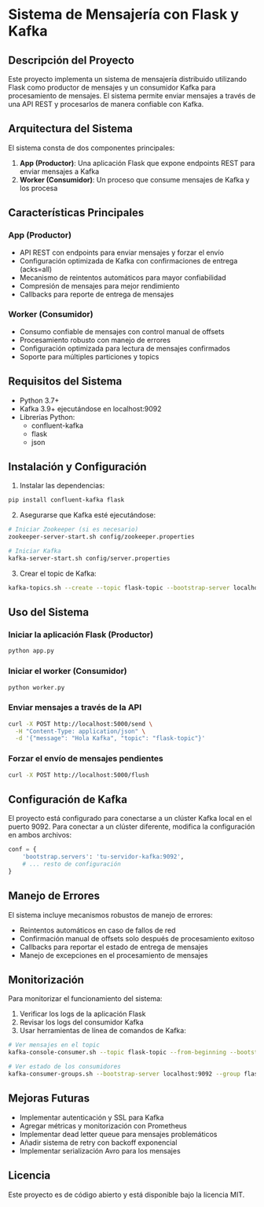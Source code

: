 # Sistema de Mensajería con Flask y Kafka

## Descripción del Proyecto

Este proyecto implementa un sistema de mensajería distribuido utilizando Flask como productor de mensajes y un consumidor Kafka para procesamiento de mensajes. El sistema permite enviar mensajes a través de una API REST y procesarlos de manera confiable con Kafka.

## Arquitectura del Sistema

El sistema consta de dos componentes principales:

1. **App (Productor)**: Una aplicación Flask que expone endpoints REST para enviar mensajes a Kafka
2. **Worker (Consumidor)**: Un proceso que consume mensajes de Kafka y los procesa

## Características Principales

### App (Productor)
- API REST con endpoints para enviar mensajes y forzar el envío
- Configuración optimizada de Kafka con confirmaciones de entrega (acks=all)
- Mecanismo de reintentos automáticos para mayor confiabilidad
- Compresión de mensajes para mejor rendimiento
- Callbacks para reporte de entrega de mensajes

### Worker (Consumidor)
- Consumo confiable de mensajes con control manual de offsets
- Procesamiento robusto con manejo de errores
- Configuración optimizada para lectura de mensajes confirmados
- Soporte para múltiples particiones y topics

## Requisitos del Sistema

- Python 3.7+
- Kafka 3.9+ ejecutándose en localhost:9092
- Librerías Python:
  - confluent-kafka
  - flask
  - json

## Instalación y Configuración

1. Instalar las dependencias:
```bash
pip install confluent-kafka flask
```

2. Asegurarse que Kafka esté ejecutándose:
```bash
# Iniciar Zookeeper (si es necesario)
zookeeper-server-start.sh config/zookeeper.properties

# Iniciar Kafka
kafka-server-start.sh config/server.properties
```

3. Crear el topic de Kafka:
```bash
kafka-topics.sh --create --topic flask-topic --bootstrap-server localhost:9092 --partitions 3 --replication-factor 1
```

## Uso del Sistema

### Iniciar la aplicación Flask (Productor)
```bash
python app.py
```

### Iniciar el worker (Consumidor)
```bash
python worker.py
```

### Enviar mensajes a través de la API
```bash
curl -X POST http://localhost:5000/send \
  -H "Content-Type: application/json" \
  -d '{"message": "Hola Kafka", "topic": "flask-topic"}'
```

### Forzar el envío de mensajes pendientes
```bash
curl -X POST http://localhost:5000/flush
```

## Configuración de Kafka

El proyecto está configurado para conectarse a un clúster Kafka local en el puerto 9092. Para conectar a un clúster diferente, modifica la configuración en ambos archivos:

```python
conf = {
    'bootstrap.servers': 'tu-servidor-kafka:9092',
    # ... resto de configuración
}
```

## Manejo de Errores

El sistema incluye mecanismos robustos de manejo de errores:

- Reintentos automáticos en caso de fallos de red
- Confirmación manual de offsets solo después de procesamiento exitoso
- Callbacks para reportar el estado de entrega de mensajes
- Manejo de excepciones en el procesamiento de mensajes

## Monitorización

Para monitorizar el funcionamiento del sistema:

1. Verificar los logs de la aplicación Flask
2. Revisar los logs del consumidor Kafka
3. Usar herramientas de línea de comandos de Kafka:
```bash
# Ver mensajes en el topic
kafka-console-consumer.sh --topic flask-topic --from-beginning --bootstrap-server localhost:9092

# Ver estado de los consumidores
kafka-consumer-groups.sh --bootstrap-server localhost:9092 --group flask-consumer-group --describe
```

## Mejoras Futuras

- Implementar autenticación y SSL para Kafka
- Agregar métricas y monitorización con Prometheus
- Implementar dead letter queue para mensajes problemáticos
- Añadir sistema de retry con backoff exponencial
- Implementar serialización Avro para los mensajes

## Licencia

Este proyecto es de código abierto y está disponible bajo la licencia MIT.
